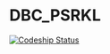 # DBC_PSRKL

[ ![Codeship Status](https://codeship.com/projects/8020d740-7e04-0134-9e4e-22f53c89765f/status?branch=master)](https://codeship.com/projects/181564)
